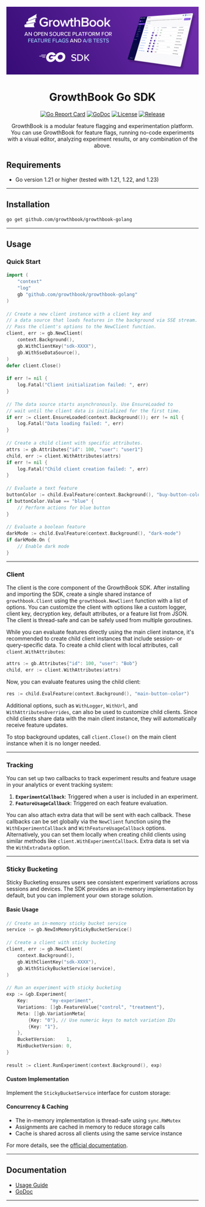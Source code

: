 ![GrowthBook Go SDK Hero Image](growthbook-hero-go-sdks.png)

<div align="center">
<h1>GrowthBook Go SDK</h1>

[![Go Report Card](https://goreportcard.com/badge/github.com/growthbook/growthbook-golang)](https://goreportcard.com/report/github.com/growthbook/growthbook-golang)
[![GoDoc](https://pkg.go.dev/badge/github.com/growthbook/growthbook-golang)](https://pkg.go.dev/github.com/growthbook/growthbook-golang)
[![License](https://img.shields.io/github/license/growthbook/growthbook-golang)](https://github.com/growthbook/growthbook-golang/blob/main/LICENSE)
[![Release](https://img.shields.io/github/v/release/growthbook/growthbook-golang)](https://github.com/growthbook/growthbook-golang/releases/latest)

GrowthBook is a modular feature flagging and experimentation platform. You can use GrowthBook for feature flags, running no-code experiments with a visual editor, analyzing experiment results, or any combination of the above.
</div>

## Requirements

- Go version 1.21 or higher (tested with 1.21, 1.22, and 1.23)

---

## Installation

```bash
go get github.com/growthbook/growthbook-golang
```

---

## Usage

### Quick Start

```go
import (
    "context"
    "log"
    gb "github.com/growthbook/growthbook-golang"
)

// Create a new client instance with a client key and 
// a data source that loads features in the background via SSE stream.
// Pass the client's options to the NewClient function.
client, err := gb.NewClient(
    context.Background(),
    gb.WithClientKey("sdk-XXXX"),
    gb.WithSseDataSource(),
) 
defer client.Close()

if err != nil {
    log.Fatal("Client initialization failed: ", err)
}

// The data source starts asynchronously. Use EnsureLoaded to 
// wait until the client data is initialized for the first time.
if err := client.EnsureLoaded(context.Background()); err != nil {
    log.Fatal("Data loading failed: ", err)
}

// Create a child client with specific attributes.
attrs := gb.Attributes{"id": 100, "user": "user1"}
child, err := client.WithAttributes(attrs)
if err != nil {
    log.Fatal("Child client creation failed: ", err)
}

// Evaluate a text feature
buttonColor := child.EvalFeature(context.Background(), "buy-button-color")
if buttonColor.Value == "blue" {
    // Perform actions for blue button
}

// Evaluate a boolean feature
darkMode := child.EvalFeature(context.Background(), "dark-mode")
if darkMode.On {
    // Enable dark mode
}
```

---

### Client

The client is the core component of the GrowthBook SDK. After installing and importing the SDK, create a single shared instance of `growthbook.Client` using the `growthbook.NewClient` function with a list of options. You can customize the client with options like a custom logger, client key, decryption key, default attributes, or a feature list from JSON. The client is thread-safe and can be safely used from multiple goroutines.

While you can evaluate features directly using the main client instance, it's recommended to create child client instances that include session- or query-specific data. To create a child client with local attributes, call `client.WithAttributes`:

```go
attrs := gb.Attributes{"id": 100, "user": "Bob"}
child, err := client.WithAttributes(attrs)
```

Now, you can evaluate features using the child client:

```go
res := child.EvalFeature(context.Background(), "main-button-color")
```

Additional options, such as `WithLogger`, `WithUrl`, and `WithAttributesOverrides`, can also be used to customize child clients. Since child clients share data with the main client instance, they will automatically receive feature updates.

To stop background updates, call `client.Close()` on the main client instance when it is no longer needed.

---

### Tracking

You can set up two callbacks to track experiment results and feature usage in your analytics or event tracking system:

1. **`ExperimentCallback`**: Triggered when a user is included in an experiment.
2. **`FeatureUsageCallback`**: Triggered on each feature evaluation.

You can also attach extra data that will be sent with each callback. These callbacks can be set globally via the `NewClient` function using the `WithExperimentCallback` and `WithFeatureUsageCallback` options. Alternatively, you can set them locally when creating child clients using similar methods like `client.WithExperimentCallback`. Extra data is set via the `WithExtraData` option.

---

### Sticky Bucketing

Sticky Bucketing ensures users see consistent experiment variations across sessions and devices. The SDK provides an in-memory implementation by default, but you can implement your own storage solution.

#### Basic Usage

```go
// Create an in-memory sticky bucket service
service := gb.NewInMemoryStickyBucketService()

// Create a client with sticky bucketing
client, err := gb.NewClient(
    context.Background(),
    gb.WithClientKey("sdk-XXXX"),
    gb.WithStickyBucketService(service),
)

// Run an experiment with sticky bucketing
exp := &gb.Experiment{
    Key:        "my-experiment",
    Variations: []gb.FeatureValue{"control", "treatment"},
    Meta: []gb.VariationMeta{
        {Key: "0"}, // Use numeric keys to match variation IDs
        {Key: "1"},
    },
    BucketVersion:    1,
    MinBucketVersion: 0,
}

result := client.RunExperiment(context.Background(), exp)
```

#### Custom Implementation

Implement the `StickyBucketService` interface for custom storage:

#### Concurrency & Caching

- The in-memory implementation is thread-safe using `sync.RWMutex`
- Assignments are cached in memory to reduce storage calls
- Cache is shared across all clients using the same service instance

For more details, see the [official documentation](https://docs.growthbook.io/app/sticky-bucketing).

---

## Documentation

- [Usage Guide](https://docs.growthbook.io/lib/go)
- [GoDoc](https://pkg.go.dev/github.com/growthbook/growthbook-golang)

---
